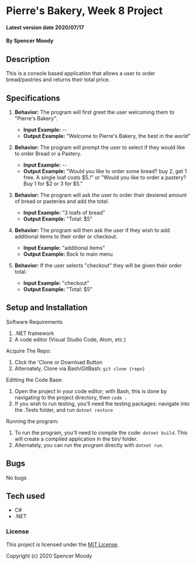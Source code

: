 # Pierre's Bakery, Week 8 Project

#### Latest version date 2020/07/17

#### By Spencer Moody

## Description
This is a console based application that allows a user to order bread/pastries and returns their total price.

## Specifications

1. **Behavior:** The program will first greet the user welcoming them to "Pierre's Bakery".
    * **Input Example:** --
    * **Output Example:** "Welcome to Pierre's Bakery, the best in the world"

2. **Behavior:** The program will prompt the user to select if they would like to order Bread or a Pastery.
    * **Input Example:** --
    * **Output Example:** "Would you like to order some bread? buy 2, get 1 free. A single loaf costs $5.!" or "Would you like to order a pastery? Buy 1 for $2 or 3 for $5."

3. **Behavior:** The program will ask the user to order their desiered amount of bread or pasteries and add the total.
    * **Input Example:** "3 loafs of bread"
    * **Output Example:** "Total: $5"

2. **Behavior:** The program will then ask the user if they wish to add additional items to their order or checkout.
    * **Input Example:** "additional items"
    * **Output Example:** Back to main menu

2. **Behavior:** If the user selects "checkout" they will be given their order total.
    * **Input Example:** "checkout"
    * **Output Example:** "Total: $5"

## Setup and Installation

Software Requirements
1. .NET framework
2. A code editor (Visual Studio Code, Atom, etc.)

Acquire The Repo:
1. Click the 'Clone or Download Button
2. Alternately, Clone via Bash/GitBash: `git clone {repo}`

Editting the Code Base:
1. Open the project in your code editor; with Bash, this is done by navigating to the project directory, then `code .`
2. If you wish to run testing, you'll need the testing packages: navigate into the .Tests folder, and run `dotnet restore`

Running the program:
1. To run the program, you'll need to compile the code: `dotnet build`. This will create a compiled application in the bin/ folder.
2. Alternately, you can run the program directly with `dotnet run`.

## Bugs

No bugs

## Tech used

* C#
* .NET

### License

This project is licensed under the [MIT License](https://opensource.org/licenses/MIT).

Copyright (c) 2020 Spencer Moody
